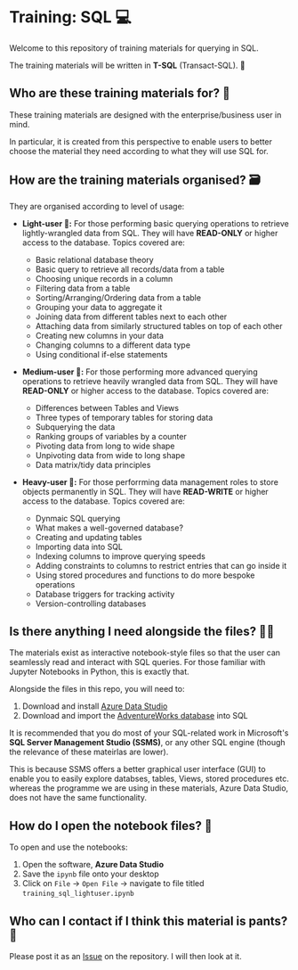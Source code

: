 ﻿# Training: SQL 💻
Welcome to this repository of training materials for querying in SQL.

The training materials will be written in **T-SQL** (Transact-SQL). 📜

## Who are these training materials for? 👔
These training materials are designed with the enterprise/business user in mind.

In particular, it is created from this perspective to enable users to better choose the material they need according to what they will use SQL for.

## How are the training materials organised? 🗃

They are organised according to level of usage:
- **Light-user 🥉:** For those performing basic querying operations to retrieve lightly-wrangled data from SQL. They will have **READ-ONLY** or higher access to the database. Topics covered are:
    + Basic relational database theory
    + Basic query to retrieve all records/data from a table
    + Choosing unique records in a column
    + Filtering data from a table
    + Sorting/Arranging/Ordering data from a table
    + Grouping your data to aggregate it
    + Joining data from different tables next to each other
    + Attaching data from similarly structured tables on top of each other
    + Creating new columns in your data
    + Changing columns to a different data type
    + Using conditional if-else statements

- **Medium-user 🥈:** For those performing more advanced querying operations to retrieve heavily wrangled data from SQL. They will have **READ-ONLY** or higher access to the database. Topics covered are:
    + Differences between Tables and Views
    + Three types of temporary tables for storing data
    + Subquerying the data  
    + Ranking groups of variables by a counter
    + Pivoting data from long to wide shape
    + Unpivoting data from wide to long shape
    + Data matrix/tidy data principles

- **Heavy-user 🥇:** For those perforrming data management roles to store objects permanently in SQL. They will have **READ-WRITE** or higher access to the database. Topics covered are:
    + Dynmaic SQL querying
    + What makes a well-governed database?
    + Creating and updating tables
    + Importing data into SQL
    + Indexing columns to improve querying speeds
    + Adding constraints to columns to restrict entries that can go inside it
    + Using stored procedures and functions to do more bespoke operations
    + Database triggers for tracking activity
    + Version-controlling databases 

## Is there anything I need alongside the files? 👀🧠
The materials exist as interactive notebook-style files so that the user can seamlessly read and interact with SQL queries. For those familiar with Jupyter Notebooks in Python, this is exactly that.

Alongside the files in this repo, you will need to: 

1. Download and install [Azure Data Studio](https://docs.microsoft.com/en-us/sql/azure-data-studio/download?view=sql-server-ver15) 
1. Download and import the [AdventureWorks database](https://docs.microsoft.com/en-us/sql/samples/adventureworks-install-configure?view=sql-server-ver15) into SQL

It is recommended that you do most of your SQL-related work in Microsoft's **SQL Server Management Studio (SSMS)**, or any other SQL engine (though the relevance of these mateirlas are lower).

This is because SSMS offers a better graphical user interface (GUI) to enable you to easily explore databses, tables, Views, stored procedures etc. whereas the programme we are using in these materials, Azure Data Studio, does not have the same functionality.

## How do I open the notebook files? 📖
To open and use the notebooks:
    
1. Open the software, **Azure Data Studio**
1. Save the `ipynb` file onto your desktop
1. Click on `File` -> `Open File` -> navigate to file titled `training_sql_lightuser.ipynb`


## Who can I contact if I think this material is pants? 👖
Please post it as an [Issue](https://github.com/avisionh/Training-SQL/issues) on the repository. I will then look at it.